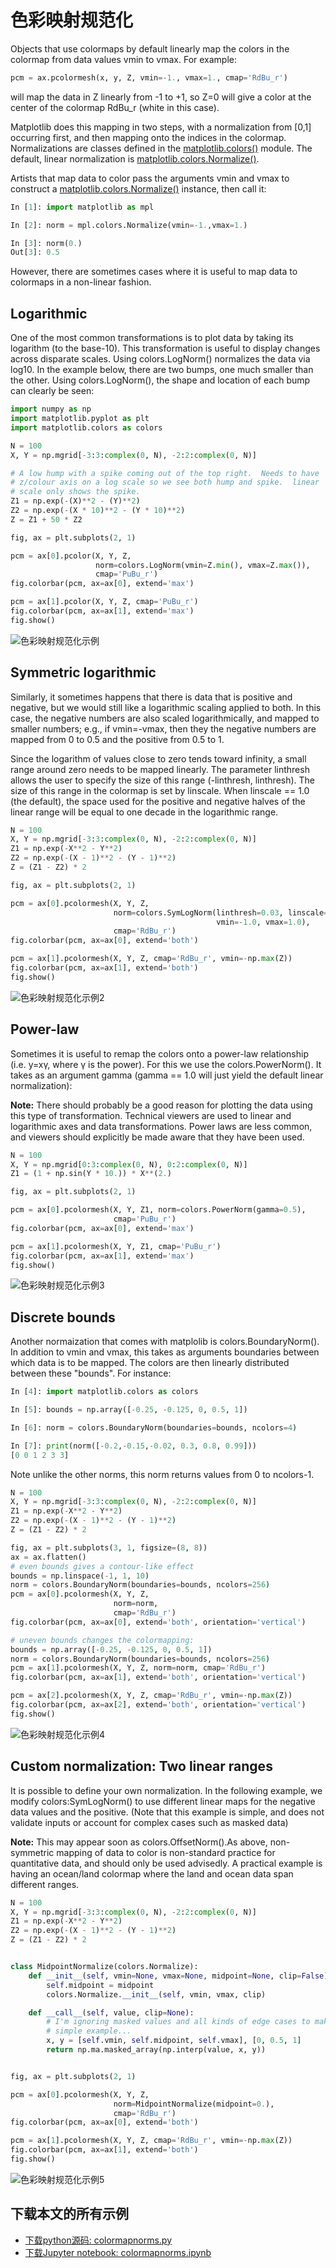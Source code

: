 # 色彩映射规范化

Objects that use colormaps by default linearly map the colors in the colormap from data values vmin to vmax. For example:

```python
pcm = ax.pcolormesh(x, y, Z, vmin=-1., vmax=1., cmap='RdBu_r')
```

will map the data in Z linearly from -1 to +1, so Z=0 will give a color at the center of the colormap RdBu_r (white in this case).

Matplotlib does this mapping in two steps, with a normalization from [0,1] occurring first, and then mapping onto the indices in the colormap. Normalizations are classes defined in the [matplotlib.colors()](https://matplotlib.org/api/colors_api.html#module-matplotlib.colors) module. The default, linear normalization is [matplotlib.colors.Normalize()](https://matplotlib.org/api/_as_gen/matplotlib.colors.Normalize.html#matplotlib.colors.Normalize).

Artists that map data to color pass the arguments vmin and vmax to construct a [matplotlib.colors.Normalize()](https://matplotlib.org/api/_as_gen/matplotlib.colors.Normalize.html#matplotlib.colors.Normalize) instance, then call it:

```python
In [1]: import matplotlib as mpl

In [2]: norm = mpl.colors.Normalize(vmin=-1.,vmax=1.)

In [3]: norm(0.)
Out[3]: 0.5
```

However, there are sometimes cases where it is useful to map data to colormaps in a non-linear fashion.

## Logarithmic

One of the most common transformations is to plot data by taking its logarithm (to the base-10). This transformation is useful to display changes across disparate scales. Using colors.LogNorm() normalizes the data via log10. In the example below, there are two bumps, one much smaller than the other. Using colors.LogNorm(), the shape and location of each bump can clearly be seen:

```python
import numpy as np
import matplotlib.pyplot as plt
import matplotlib.colors as colors

N = 100
X, Y = np.mgrid[-3:3:complex(0, N), -2:2:complex(0, N)]

# A low hump with a spike coming out of the top right.  Needs to have
# z/colour axis on a log scale so we see both hump and spike.  linear
# scale only shows the spike.
Z1 = np.exp(-(X)**2 - (Y)**2)
Z2 = np.exp(-(X * 10)**2 - (Y * 10)**2)
Z = Z1 + 50 * Z2

fig, ax = plt.subplots(2, 1)

pcm = ax[0].pcolor(X, Y, Z,
                   norm=colors.LogNorm(vmin=Z.min(), vmax=Z.max()),
                   cmap='PuBu_r')
fig.colorbar(pcm, ax=ax[0], extend='max')

pcm = ax[1].pcolor(X, Y, Z, cmap='PuBu_r')
fig.colorbar(pcm, ax=ax[1], extend='max')
fig.show()
```

![色彩映射规范化示例](/static/images/tutorials/sphx_glr_colormapnorms_001.png)

## Symmetric logarithmic

Similarly, it sometimes happens that there is data that is positive and negative, but we would still like a logarithmic scaling applied to both. In this case, the negative numbers are also scaled logarithmically, and mapped to smaller numbers; e.g., if vmin=-vmax, then they the negative numbers are mapped from 0 to 0.5 and the positive from 0.5 to 1.

Since the logarithm of values close to zero tends toward infinity, a small range around zero needs to be mapped linearly. The parameter linthresh allows the user to specify the size of this range (-linthresh, linthresh). The size of this range in the colormap is set by linscale. When linscale == 1.0 (the default), the space used for the positive and negative halves of the linear range will be equal to one decade in the logarithmic range.

```python
N = 100
X, Y = np.mgrid[-3:3:complex(0, N), -2:2:complex(0, N)]
Z1 = np.exp(-X**2 - Y**2)
Z2 = np.exp(-(X - 1)**2 - (Y - 1)**2)
Z = (Z1 - Z2) * 2

fig, ax = plt.subplots(2, 1)

pcm = ax[0].pcolormesh(X, Y, Z,
                       norm=colors.SymLogNorm(linthresh=0.03, linscale=0.03,
                                              vmin=-1.0, vmax=1.0),
                       cmap='RdBu_r')
fig.colorbar(pcm, ax=ax[0], extend='both')

pcm = ax[1].pcolormesh(X, Y, Z, cmap='RdBu_r', vmin=-np.max(Z))
fig.colorbar(pcm, ax=ax[1], extend='both')
fig.show()
```

![色彩映射规范化示例2](/static/images/tutorials/sphx_glr_colormapnorms_002.png)

## Power-law

Sometimes it is useful to remap the colors onto a power-law relationship (i.e. y=xγ, where γ is the power). For this we use the colors.PowerNorm(). It takes as an argument gamma (gamma == 1.0 will just yield the default linear normalization):

**Note:** There should probably be a good reason for plotting the data using this type of transformation. Technical viewers are used to linear and logarithmic axes and data transformations. Power laws are less common, and viewers should explicitly be made aware that they have been used.

```python
N = 100
X, Y = np.mgrid[0:3:complex(0, N), 0:2:complex(0, N)]
Z1 = (1 + np.sin(Y * 10.)) * X**(2.)

fig, ax = plt.subplots(2, 1)

pcm = ax[0].pcolormesh(X, Y, Z1, norm=colors.PowerNorm(gamma=0.5),
                       cmap='PuBu_r')
fig.colorbar(pcm, ax=ax[0], extend='max')

pcm = ax[1].pcolormesh(X, Y, Z1, cmap='PuBu_r')
fig.colorbar(pcm, ax=ax[1], extend='max')
fig.show()
```

![色彩映射规范化示例3](/static/images/tutorials/sphx_glr_colormapnorms_003.png)

## Discrete bounds

Another normaization that comes with matplolib is colors.BoundaryNorm(). In addition to vmin and vmax, this takes as arguments boundaries between which data is to be mapped. The colors are then linearly distributed between these "bounds". For instance:

```python
In [4]: import matplotlib.colors as colors

In [5]: bounds = np.array([-0.25, -0.125, 0, 0.5, 1])

In [6]: norm = colors.BoundaryNorm(boundaries=bounds, ncolors=4)

In [7]: print(norm([-0.2,-0.15,-0.02, 0.3, 0.8, 0.99]))
[0 0 1 2 3 3]
```

Note unlike the other norms, this norm returns values from 0 to ncolors-1.

```python
N = 100
X, Y = np.mgrid[-3:3:complex(0, N), -2:2:complex(0, N)]
Z1 = np.exp(-X**2 - Y**2)
Z2 = np.exp(-(X - 1)**2 - (Y - 1)**2)
Z = (Z1 - Z2) * 2

fig, ax = plt.subplots(3, 1, figsize=(8, 8))
ax = ax.flatten()
# even bounds gives a contour-like effect
bounds = np.linspace(-1, 1, 10)
norm = colors.BoundaryNorm(boundaries=bounds, ncolors=256)
pcm = ax[0].pcolormesh(X, Y, Z,
                       norm=norm,
                       cmap='RdBu_r')
fig.colorbar(pcm, ax=ax[0], extend='both', orientation='vertical')

# uneven bounds changes the colormapping:
bounds = np.array([-0.25, -0.125, 0, 0.5, 1])
norm = colors.BoundaryNorm(boundaries=bounds, ncolors=256)
pcm = ax[1].pcolormesh(X, Y, Z, norm=norm, cmap='RdBu_r')
fig.colorbar(pcm, ax=ax[1], extend='both', orientation='vertical')

pcm = ax[2].pcolormesh(X, Y, Z, cmap='RdBu_r', vmin=-np.max(Z))
fig.colorbar(pcm, ax=ax[2], extend='both', orientation='vertical')
fig.show()
```

![色彩映射规范化示例4](/static/images/tutorials/sphx_glr_colormapnorms_004.png)

## Custom normalization: Two linear ranges

It is possible to define your own normalization. In the following example, we modify colors:SymLogNorm() to use different linear maps for the negative data values and the positive. (Note that this example is simple, and does not validate inputs or account for complex cases such as masked data)

**Note:** This may appear soon as colors.OffsetNorm().As above, non-symmetric mapping of data to color is non-standard practice for quantitative data, and should only be used advisedly. A practical example is having an ocean/land colormap where the land and ocean data span different ranges.

```python
N = 100
X, Y = np.mgrid[-3:3:complex(0, N), -2:2:complex(0, N)]
Z1 = np.exp(-X**2 - Y**2)
Z2 = np.exp(-(X - 1)**2 - (Y - 1)**2)
Z = (Z1 - Z2) * 2


class MidpointNormalize(colors.Normalize):
    def __init__(self, vmin=None, vmax=None, midpoint=None, clip=False):
        self.midpoint = midpoint
        colors.Normalize.__init__(self, vmin, vmax, clip)

    def __call__(self, value, clip=None):
        # I'm ignoring masked values and all kinds of edge cases to make a
        # simple example...
        x, y = [self.vmin, self.midpoint, self.vmax], [0, 0.5, 1]
        return np.ma.masked_array(np.interp(value, x, y))


fig, ax = plt.subplots(2, 1)

pcm = ax[0].pcolormesh(X, Y, Z,
                       norm=MidpointNormalize(midpoint=0.),
                       cmap='RdBu_r')
fig.colorbar(pcm, ax=ax[0], extend='both')

pcm = ax[1].pcolormesh(X, Y, Z, cmap='RdBu_r', vmin=-np.max(Z))
fig.colorbar(pcm, ax=ax[1], extend='both')
fig.show()
```

![色彩映射规范化示例5](/static/images/tutorials/sphx_glr_colormapnorms_005.png)

## 下载本文的所有示例

- [下载python源码: colormapnorms.py](https://matplotlib.org/_downloads/e653226d3d5879459481b99e968da303/colormapnorms.py)
- [下载Jupyter notebook: colormapnorms.ipynb](https://matplotlib.org/_downloads/e88438d950c9b2ddc23d7c19068b3c3c/colormapnorms.ipynb)